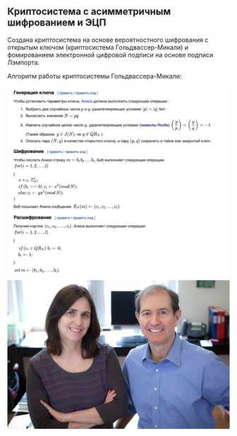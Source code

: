 ## Криптосистема с асимметричным шифрованием и ЭЦП

Создана криптосистема на основе вероятностного шифрования с открытым ключом (криптосистема Гольдвассер-Микали) и фомированием электронной цифровой подписи на основе подписи Лэмпорта.

Алгоритм работы криптосистемы Гольдвассера-Микали:

![image](https://github.com/halissha/lamport_sign/blob/d162cecd7293400bdf3ca37186e9cb80e4543428/goldwasser.jpg)
![image](https://github.com/halissha/lamport_sign/blob/14914bd16e96eab69e9bb97494fdb70d266cb61c/original.jpg)

